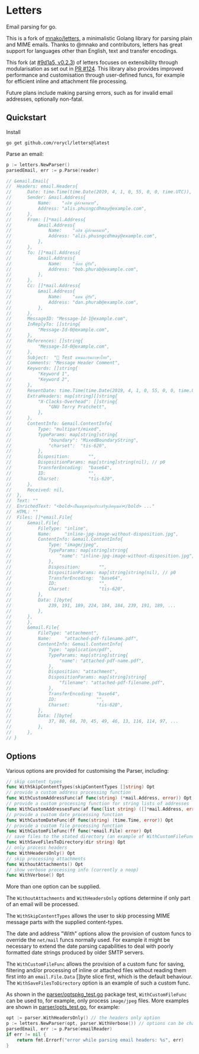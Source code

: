 # Letters
Email parsing for go.

This is a fork of [mnako/letters](https://github.com/mnako/letters), a
minimalistic Golang library for parsing plain and MIME emails. Thanks to
@mnako and contributors, letters has great support for languages other
than English, text and transfer encodings.

This fork (at [#9d1a5, v0.2.3](https://github.com/mnako/letters/commit/db1b793c8119d8ed3d575f44df4391262829d1a5))
of letters focuses on extensibility through modularisation as set out in
[PR #124](https://github.com/mnako/letters/pull/124). This library also
provides improved performance and customisation through user-defined
funcs, for example for efficient inline and attachment file processing.

Future plans include making parsing errors, such as for invalid email
addresses, optionally non-fatal.

## Quickstart

Install

```
go get github.com/rorycl/letters@latest
```

Parse an email:

```go
p := letters.NewParser()
parsedEmail, err := p.Parse(reader)

// &email.Email{
// 	Headers: email.Headers{
// 		Date: time.Time(time.Date(2019, 4, 1, 0, 55, 0, 0, time.UTC)),
// 		Sender: &mail.Address{
// 			Name:    "อลิซ ผู้ส่งจดหมาย",
// 			Address: "alis.phusngcdhmay@example.com",
// 		},
// 		From: []*mail.Address{
// 			&mail.Address{
// 				Name:    "อลิซ ผู้ส่งจดหมาย",
// 				Address: "alis.phusngcdhmay@example.com",
// 			},
// 		},
// 		To: []*mail.Address{
// 			&mail.Address{
// 				Name:    "บ๊อบ ผู้รับ",
// 				Address: "bob.phurab@example.com",
// 			},
// 		},
// 		Cc: []*mail.Address{
// 			&mail.Address{
// 				Name:    "แดน ผู้รับ",
// 				Address: "dan.phurab@example.com",
// 			},
// 		},
// 		MessageID: "Message-Id-1@example.com",
// 		InReplyTo: []string{
// 			"Message-Id-0@example.com",
// 		},
// 		References: []string{
// 			"Message-Id-0@example.com",
// 		},
// 		Subject:  "📧 Test แพนแกรมภาษาไทย",
// 		Comments: "Message Header Comment",
// 		Keywords: []string{
// 			"Keyword 1",
// 			"Keyword 2",
// 		},
// 		ResentDate: time.Time(time.Date(2019, 4, 1, 0, 55, 0, 0, time.UTC)),
// 		ExtraHeaders: map[string][]string{
// 			"X-Clacks-Overhead": []string{
// 				"GNU Terry Pratchett",
// 			},
// 		},
// 		ContentInfo: &email.ContentInfo{
// 			Type: "multipart/mixed",
// 			TypeParams: map[string]string{
// 				"boundary": "MixedBoundaryString",
// 				"charset":  "tis-620",
// 			},
// 			Disposition:       "",
// 			DispositionParams: map[string]string(nil), // p0
// 			TransferEncoding:  "base64",
// 			ID:                "",
// 			Charset:           "tis-620",
// 		},
// 		Received: nil,
// 	},
// 	Text: ""
// 	EnrichedText: "<bold>เป็นมนุษย์สุดประเสริฐเลิศคุณค่า</bold> ..."
// 	HTML: ""
// 	Files: []*email.File{
// 		&email.File{
// 			FileType: "inline",
// 			Name:     "inline-jpg-image-without-disposition.jpg",
// 			ContentInfo: &email.ContentInfo{
// 				Type: "image/jpeg",
// 				TypeParams: map[string]string{
// 					"name": "inline-jpg-image-without-disposition.jpg",
// 				},
// 				Disposition:       "",
// 				DispositionParams: map[string]string(nil), // p0
// 				TransferEncoding:  "base64",
// 				ID:                "",
// 				Charset:           "tis-620",
// 			},
// 			Data: []byte{
// 				239, 191, 189, 224, 184, 184, 239, 191, 189, ...
// 			},
// 		},
// 		},
// 		&email.File{
// 			FileType: "attachment",
// 			Name:     "attached-pdf-filename.pdf",
// 			ContentInfo: &email.ContentInfo{
// 				Type: "application/pdf",
// 				TypeParams: map[string]string{
// 					"name": "attached-pdf-name.pdf",
// 				},
// 				Disposition: "attachment",
// 				DispositionParams: map[string]string{
// 					"filename": "attached-pdf-filename.pdf",
// 				},
// 				TransferEncoding: "base64",
// 				ID:               "",
// 				Charset:          "tis-620",
// 			},
// 			Data: []byte{
// 				37, 80, 68, 70, 45, 49, 46, 13, 116, 114, 97, ...
// 			},
// 		},
// }
```

## Options

Various options are provided for customising the Parser, including:

```go
// skip content types
func WithSkipContentTypes(skipContentTypes []string) Opt
// provide a custom address processing function
func WithCustomAddressFunc(af func(string) (*mail.Address, error)) Opt
// provide a custom processing function for string lists of addresses
func WithCustomAddressesFunc(af func(list string) ([]*mail.Address, error)) Opt
// provide a custom date processing function
func WithCustomDateFunc(df func(string) (time.Time, error)) Opt
// provide a custom file processing function
func WithCustomFileFunc(ff func(*email.File) error) Opt
// save files to the stated directory (an example of WithCustomFileFunc)
func WithSaveFilesToDirectory(dir string) Opt
// only process headers
func WithHeadersOnly() Opt
// skip processing attachments
func WithoutAttachments() Opt
// show verbose processing info (currently a noop)
func WithVerbose() Opt
```

More than one option can be supplied.

The `WithoutAttachments` and `WithHeadersOnly` options determine if only part
of an email will be processed.

The `WithSkipContentTypes` allows the user to skip processing MIME
message parts with the supplied content-types.

The date and address "With" options allow the provision of custom funcs to
override the `net/mail` funcs normally used. For example it might be necessary
to extend the date parsing capabilities to deal with poorly formatted date
strings produced by older SMTP servers.

The `WithCustomFileFunc` allows the provision of a custom func for saving,
filtering and/or processing of inline or attached files without reading them
first into an `email.File.Data` []byte slice first, which is the default
behaviour. The `WithSaveFilesToDirectory` option is an example of such a custom
func.

As shown in the [parser/optspkg_test.go](parser/optspkg_test.go) package
test, `WithCustomFileFunc` can be used to, for example, only process
`image/jpeg` files. More examples are shown in
[parser/opts_test.go](parser/opts_test.go), for example:

```go
opt := parser.WithHeadersOnly() // the headers only option
p := letters.NewParser(opt, parser.WithVerbose()) // options can be chained
parsedEmail, err := p.Parse(emailReader)
if err != nil {
	return fmt.Errorf("error while parsing email headers: %s", err)
}
```
